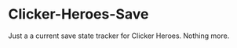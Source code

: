 Clicker-Heroes-Save
===================

Just a a current save state tracker for Clicker Heroes. Nothing more.
